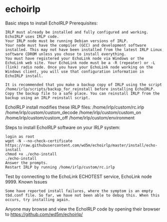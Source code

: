 # echoirlp
Basic steps to install EchoIRLP
Prerequisites:

    IRLP must already be installed and fully configured and working. EchoIRLP uses IRLP code.
    Your IRLP node must be running Debian versions of IRLP.
    Your node must have the compiler (GCC) and development software installed. This may not have been installed from the latest IRLP Linux software CDROM unless you chose to install everything.
    You must have registered your EchoLink node via Windows or the EchoLink web site. Your EchoLink node must be a -R (repeater) or -L (link) radio node. Once you have your EchoLink node working on the Windows client, you will use that configuration information in EchoIRLP install.

    It is recommended that you make a backup copy of IRLP using the script /home/irlp/scripts/backup_for_reinstall before installing EchoIRLP. Copy the backup file to a safe place. You can reinstall IRLP from the backup using an IRLP reinstall script.

EchoIRLP install modifies these IRLP files:
  /home/irlp/custom/rc.irlp 
  /home/irlp/custom/custom_decode 
  /home/irlp/custom/custom_on 
  /home/irlp/custom/custom_off 
  /home/irlp/custom/environment

Steps to install EchoIRLP software on your IRLP system:

    login as root
    wget -N --no-check-certificate https://raw.githubusercontent.com/wd5m/echoirlp/master/install/echo-install
    chmod +x ./echo-install
    ./echo-install
    Answer the prompts.
    Restart IRLP by running /home/irlp/custom/rc.irlp

Test by connecting to the EchoLink ECHOTEST service, EchoLink node 9999.
Known Issues

    Some have reported install failures, where the symptom is an empty tbd.conf file. So far, we have not been able to debug this. When this occurs, try installing again.

Anyone may browse and view the EchoIRLP code by opening their browser to https://github.com/wd5m/echoirlp/
